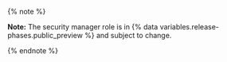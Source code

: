 {% note %}

**Note:** The security manager role is in {% data variables.release-phases.public_preview %} and subject to change.

{% endnote %}
